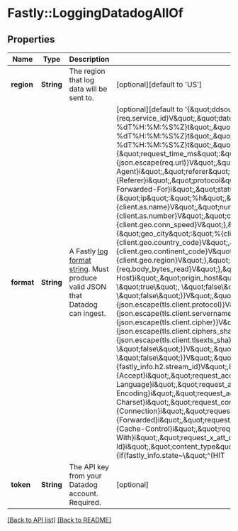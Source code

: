 # Fastly::LoggingDatadogAllOf

## Properties

| Name | Type | Description | Notes |
| ---- | ---- | ----------- | ----- |
| **region** | **String** | The region that log data will be sent to. | [optional][default to &#39;US&#39;] |
| **format** | **String** | A Fastly [log format string](https://docs.fastly.com/en/guides/custom-log-formats). Must produce valid JSON that Datadog can ingest.  | [optional][default to &#39;{\&quot;ddsource\&quot;:\&quot;fastly\&quot;,\&quot;service\&quot;:\&quot;%{req.service_id}V\&quot;,\&quot;date\&quot;:\&quot;%{begin:%Y-%m-%dT%H:%M:%S%Z}t\&quot;,\&quot;time_start\&quot;:\&quot;%{begin:%Y-%m-%dT%H:%M:%S%Z}t\&quot;,\&quot;time_end\&quot;:\&quot;%{end:%Y-%m-%dT%H:%M:%S%Z}t\&quot;,\&quot;http\&quot;:{\&quot;request_time_ms\&quot;:\&quot;%D\&quot;,\&quot;method\&quot;:\&quot;%m\&quot;,\&quot;url\&quot;:\&quot;%{json.escape(req.url)}V\&quot;,\&quot;useragent\&quot;:\&quot;%{User-Agent}i\&quot;,\&quot;referer\&quot;:\&quot;%{Referer}i\&quot;,\&quot;protocol\&quot;:\&quot;%H\&quot;,\&quot;request_x_forwarded_for\&quot;:\&quot;%{X-Forwarded-For}i\&quot;,\&quot;status_code\&quot;:\&quot;%s\&quot;},\&quot;network\&quot;:{\&quot;client\&quot;:{\&quot;ip\&quot;:\&quot;%h\&quot;,\&quot;name\&quot;:\&quot;%{client.as.name}V\&quot;,\&quot;number\&quot;:\&quot;%{client.as.number}V\&quot;,\&quot;connection_speed\&quot;:\&quot;%{client.geo.conn_speed}V\&quot;},\&quot;destination\&quot;:{\&quot;ip\&quot;:\&quot;%A\&quot;},\&quot;geoip\&quot;:{\&quot;geo_city\&quot;:\&quot;%{client.geo.city.utf8}V\&quot;,\&quot;geo_country_code\&quot;:\&quot;%{client.geo.country_code}V\&quot;,\&quot;geo_continent_code\&quot;:\&quot;%{client.geo.continent_code}V\&quot;,\&quot;geo_region\&quot;:\&quot;%{client.geo.region}V\&quot;},\&quot;bytes_written\&quot;:\&quot;%B\&quot;,\&quot;bytes_read\&quot;:\&quot;%{req.body_bytes_read}V\&quot;},\&quot;host\&quot;:\&quot;%{Fastly-Orig-Host}i\&quot;,\&quot;origin_host\&quot;:\&quot;%v\&quot;,\&quot;is_ipv6\&quot;:\&quot;%{if(req.is_ipv6, \\\&quot;true\\\&quot;, \\\&quot;false\\\&quot;)}V\&quot;,\&quot;is_tls\&quot;:\&quot;%{if(req.is_ssl, \\\&quot;true\\\&quot;, \\\&quot;false\\\&quot;)}V\&quot;,\&quot;tls_client_protocol\&quot;:\&quot;%{json.escape(tls.client.protocol)}V\&quot;,\&quot;tls_client_servername\&quot;:\&quot;%{json.escape(tls.client.servername)}V\&quot;,\&quot;tls_client_cipher\&quot;:\&quot;%{json.escape(tls.client.cipher)}V\&quot;,\&quot;tls_client_cipher_sha\&quot;:\&quot;%{json.escape(tls.client.ciphers_sha)}V\&quot;,\&quot;tls_client_tlsexts_sha\&quot;:\&quot;%{json.escape(tls.client.tlsexts_sha)}V\&quot;,\&quot;is_h2\&quot;:\&quot;%{if(fastly_info.is_h2, \\\&quot;true\\\&quot;, \\\&quot;false\\\&quot;)}V\&quot;,\&quot;is_h2_push\&quot;:\&quot;%{if(fastly_info.h2.is_push, \\\&quot;true\\\&quot;, \\\&quot;false\\\&quot;)}V\&quot;,\&quot;h2_stream_id\&quot;:\&quot;%{fastly_info.h2.stream_id}V\&quot;,\&quot;request_accept_content\&quot;:\&quot;%{Accept}i\&quot;,\&quot;request_accept_language\&quot;:\&quot;%{Accept-Language}i\&quot;,\&quot;request_accept_encoding\&quot;:\&quot;%{Accept-Encoding}i\&quot;,\&quot;request_accept_charset\&quot;:\&quot;%{Accept-Charset}i\&quot;,\&quot;request_connection\&quot;:\&quot;%{Connection}i\&quot;,\&quot;request_dnt\&quot;:\&quot;%{DNT}i\&quot;,\&quot;request_forwarded\&quot;:\&quot;%{Forwarded}i\&quot;,\&quot;request_via\&quot;:\&quot;%{Via}i\&quot;,\&quot;request_cache_control\&quot;:\&quot;%{Cache-Control}i\&quot;,\&quot;request_x_requested_with\&quot;:\&quot;%{X-Requested-With}i\&quot;,\&quot;request_x_att_device_id\&quot;:\&quot;%{X-ATT-Device-Id}i\&quot;,\&quot;content_type\&quot;:\&quot;%{Content-Type}o\&quot;,\&quot;is_cacheable\&quot;:\&quot;%{if(fastly_info.state~\\\&quot;^(HIT|MISS)$\\\&quot;, \\\&quot;true\\\&quot;, \\\&quot;false\\\&quot;)}V\&quot;,\&quot;response_age\&quot;:\&quot;%{Age}o\&quot;,\&quot;response_cache_control\&quot;:\&quot;%{Cache-Control}o\&quot;,\&quot;response_expires\&quot;:\&quot;%{Expires}o\&quot;,\&quot;response_last_modified\&quot;:\&quot;%{Last-Modified}o\&quot;,\&quot;response_tsv\&quot;:\&quot;%{TSV}o\&quot;,\&quot;server_datacenter\&quot;:\&quot;%{server.datacenter}V\&quot;,\&quot;req_header_size\&quot;:\&quot;%{req.header_bytes_read}V\&quot;,\&quot;resp_header_size\&quot;:\&quot;%{resp.header_bytes_written}V\&quot;,\&quot;socket_cwnd\&quot;:\&quot;%{client.socket.cwnd}V\&quot;,\&quot;socket_nexthop\&quot;:\&quot;%{client.socket.nexthop}V\&quot;,\&quot;socket_tcpi_rcv_mss\&quot;:\&quot;%{client.socket.tcpi_rcv_mss}V\&quot;,\&quot;socket_tcpi_snd_mss\&quot;:\&quot;%{client.socket.tcpi_snd_mss}V\&quot;,\&quot;socket_tcpi_rtt\&quot;:\&quot;%{client.socket.tcpi_rtt}V\&quot;,\&quot;socket_tcpi_rttvar\&quot;:\&quot;%{client.socket.tcpi_rttvar}V\&quot;,\&quot;socket_tcpi_rcv_rtt\&quot;:\&quot;%{client.socket.tcpi_rcv_rtt}V\&quot;,\&quot;socket_tcpi_rcv_space\&quot;:\&quot;%{client.socket.tcpi_rcv_space}V\&quot;,\&quot;socket_tcpi_last_data_sent\&quot;:\&quot;%{client.socket.tcpi_last_data_sent}V\&quot;,\&quot;socket_tcpi_total_retrans\&quot;:\&quot;%{client.socket.tcpi_total_retrans}V\&quot;,\&quot;socket_tcpi_delta_retrans\&quot;:\&quot;%{client.socket.tcpi_delta_retrans}V\&quot;,\&quot;socket_ploss\&quot;:\&quot;%{client.socket.ploss}V\&quot;}&#39;] |
| **token** | **String** | The API key from your Datadog account. Required. | [optional] |

[[Back to API list]](../../README.md#endpoints) [[Back to README]](../../README.md)

